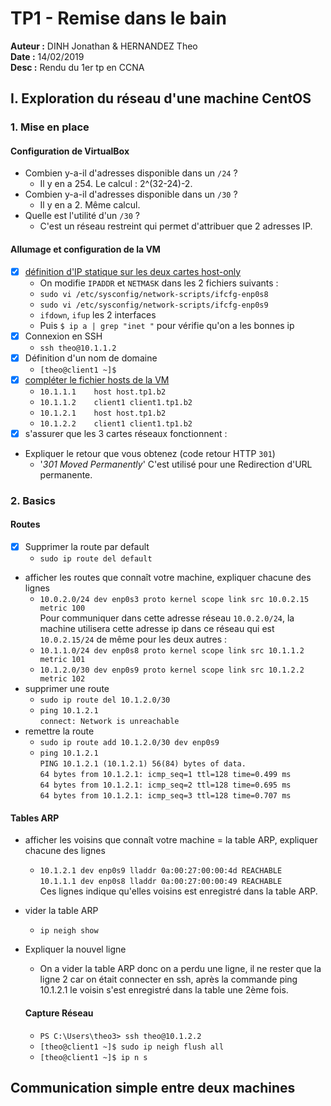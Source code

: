 # TP1 - Remise dans le bain
**Auteur :** DINH Jonathan & HERNANDEZ Theo <br />
**Date :** 14/02/2019 <br />
**Desc :** Rendu du 1er tp en CCNA
## I. Exploration du réseau d'une machine CentOS
### 1. Mise en place
#### Configuration de VirtualBox
- Combien y-a-il d'adresses disponible dans un `/24` ?
	- Il y en a 254. Le calcul : 2^(32-24)-2.
- Combien y-a-il d'adresses disponible dans un `/30` ?
	- Il y en a 2. Même calcul.
- Quelle est l'utilité d'un `/30` ?
	- C'est un réseau restreint qui permet d'attribuer que 2 adresses IP. 
#### Allumage et configuration de la VM

 - [x] [définition d'IP statique sur les deux cartes host-only](https://github.com/It4lik/B2-Reseau-2018/blob/master/cours/procedures.md#d%C3%A9finir-une-ip-statique)
	- On modifie `IPADDR` et `NETMASK` dans les 2 fichiers suivants :
	- `sudo vi /etc/sysconfig/network-scripts/ifcfg-enp0s8`
	- `sudo vi /etc/sysconfig/network-scripts/ifcfg-enp0s9`
	- `ifdown`, `ifup` les 2 interfaces
	- Puis `$ ip a | grep "inet "` pour vérifie qu'on a les bonnes ip
 - [x] Connexion en SSH
	 - `ssh theo@10.1.1.2`
 - [x] Définition d'un nom de domaine
	 - `[theo@client1 ~]$`
 - [x] [compléter le fichier hosts de la VM](https://github.com/It4lik/B2-Reseau-2018/blob/master/cours/procedures.md#editer-le-fichier-hosts)
	- `10.1.1.1    host host.tp1.b2`
	- `10.1.1.2    client1 client1.tp1.b2`
	- `10.1.2.1    host host.tp1.b2`
	- `10.1.2.2    client1 client1.tp1.b2`
 - [x] s'assurer que les 3 cartes réseaux fonctionnent :
- Expliquer le retour que vous obtenez (code retour HTTP `301`)
	- '_301 Moved Permanently_' C'est utilisé pour une Redirection d'URL permanente.
### 2. Basics
#### Routes

 - [x]  Supprimer la route par default
	 - `sudo ip route del default`
- afficher les routes que connaît votre machine, expliquer chacune des lignes 
	- `10.0.2.0/24 dev enp0s3 proto kernel scope link src 10.0.2.15 metric 100` <br />
	Pour communiquer dans cette adresse réseau `10.0.2.0/24`, la machine utilisera cette adresse ip dans ce réseau qui est `10.0.2.15/24` de même pour les deux autres :
	- `10.1.1.0/24 dev enp0s8 proto kernel scope link src 10.1.1.2 metric 101`
	- `10.1.2.0/30 dev enp0s9 proto kernel scope link src 10.1.2.2 metric 102`
-  supprimer une route
	-  `sudo ip route del 10.1.2.0/30`
	- `ping 10.1.2.1`<br />
`connect: Network is unreachable`
- remettre la route 
	- `sudo ip route add 10.1.2.0/30 dev enp0s9`
	- `ping 10.1.2.1`<br />
`PING 10.1.2.1 (10.1.2.1) 56(84) bytes of data.`<br />
`64 bytes from 10.1.2.1: icmp_seq=1 ttl=128 time=0.499 ms`<br />
`64 bytes from 10.1.2.1: icmp_seq=2 ttl=128 time=0.695 ms`<br />
`64 bytes from 10.1.2.1: icmp_seq=3 ttl=128 time=0.707 ms`
#### Tables ARP
- afficher les voisins que connaît votre machine = la table ARP, expliquer chacune des lignes
	- `10.1.2.1 dev enp0s9 lladdr 0a:00:27:00:00:4d REACHABLE` <br />
    `10.1.1.1 dev enp0s8 lladdr 0a:00:27:00:00:49 REACHABLE` <br />
    Ces lignes indique qu'elles voisins est enregistré dans la table ARP.
- vider la table ARP
	- `ip neigh show`

- Expliquer la nouvel ligne
	- On a vider la table ARP donc on a perdu une ligne, il ne rester que la ligne 2 car on était connecter en ssh, après la commande ping 10.1.2.1 le voisin s'est enregistré dans la table une 2ème fois.
	#### Capture Réseau
	- `PS C:\Users\theo3> ssh theo@10.1.2.2`
	- `[theo@client1 ~]$ sudo ip neigh flush all`
	- `[theo@client1 ~]$ ip n s`

## Communication simple entre deux machines
